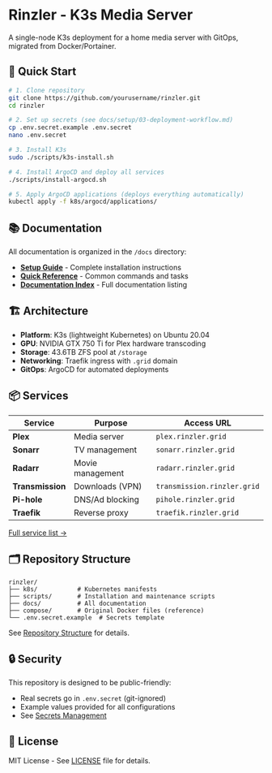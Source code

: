 # Rinzler - K3s Media Server

A single-node K3s deployment for a home media server with GitOps, migrated from Docker/Portainer.

## 🚀 Quick Start

```bash
# 1. Clone repository
git clone https://github.com/yourusername/rinzler.git
cd rinzler

# 2. Set up secrets (see docs/setup/03-deployment-workflow.md)
cp .env.secret.example .env.secret
nano .env.secret

# 3. Install K3s
sudo ./scripts/k3s-install.sh

# 4. Install ArgoCD and deploy all services
./scripts/install-argocd.sh

# 5. Apply ArgoCD applications (deploys everything automatically)
kubectl apply -f k8s/argocd/applications/
```

## 📚 Documentation

All documentation is organized in the `/docs` directory:

- **[Setup Guide](docs/setup/01-installation-guide.md)** - Complete installation instructions
- **[Quick Reference](docs/reference/quick-reference.md)** - Common commands and tasks
- **[Documentation Index](docs/README.md)** - Full documentation listing

## 🏗️ Architecture

- **Platform**: K3s (lightweight Kubernetes) on Ubuntu 20.04
- **GPU**: NVIDIA GTX 750 Ti for Plex hardware transcoding  
- **Storage**: 43.6TB ZFS pool at `/storage`
- **Networking**: Traefik ingress with `.grid` domain
- **GitOps**: ArgoCD for automated deployments

## 📦 Services

| Service | Purpose | Access URL |
|---------|---------|------------|
| **Plex** | Media server | `plex.rinzler.grid` |
| **Sonarr** | TV management | `sonarr.rinzler.grid` |
| **Radarr** | Movie management | `radarr.rinzler.grid` |
| **Transmission** | Downloads (VPN) | `transmission.rinzler.grid` |
| **Pi-hole** | DNS/Ad blocking | `pihole.rinzler.grid` |
| **Traefik** | Reverse proxy | `traefik.rinzler.grid` |

[Full service list →](docs/reference/quick-reference.md#service-access)

## 🗂️ Repository Structure

```
rinzler/
├── k8s/           # Kubernetes manifests
├── scripts/       # Installation and maintenance scripts  
├── docs/          # All documentation
├── compose/       # Original Docker files (reference)
└── .env.secret.example  # Secrets template
```

See [Repository Structure](docs/reference/repository-structure.md) for details.

## 🔒 Security

This repository is designed to be public-friendly:
- Real secrets go in `.env.secret` (git-ignored)
- Example values provided for all configurations
- See [Secrets Management](docs/operations/secrets-management.md)

## 📄 License

MIT License - See [LICENSE](LICENSE) file for details.
